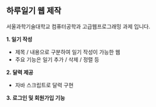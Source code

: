 ## 하루일기 웹 제작
서울과학기술대학교 컴퓨터공학과 고급웹프로그래밍 과제 입니다.


**1. 일기 작성**
- 제목 / 내용으로 구분하여 일기 작성이 가능한 웹
- 주요 기능은 일기 추가 / 삭제 / 정렬 등




**2. 달력 제공**
- 자바 스크립트로 달력 구현




**3. 로그인 및 회원가입 기능**
